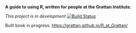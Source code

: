 **A guide to using R, written for people at the Grattan Institute.**

_This project is in development_
[![Build Status](https://github.com/grattan/R_at_Grattan/workflows/deploy_bookdown/badge.svg)](https://github.com/grattan/R_at_Grattan)

Built book in progress: https://grattan.github.io/R_at_Grattan/
